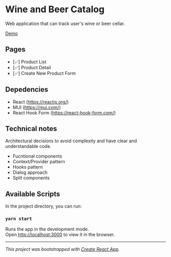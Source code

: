 # Wine and Beer Catalog 

Web application that can track user's wine or beer cellar.

[Demo](https://jeorgivamjunior.github.io/wine-beer-catalog)
## Pages
- [✅] Product List
- [✅] Product Detail
- [✅] Create New Product Form

## Depedencies
- React (https://reactjs.org/)
- MUI (https://mui.com/)
- React Hook Form (https://react-hook-form.com/)

## Technical notes
Architectural decisions to avoid complexity and have clear and understandable code.

 - Fucntional components
 - Context/Provider pattern
 - Hooks pattern
 - Dialog approach
 - Split components

## Available Scripts

In the project directory, you can run:

### `yarn start`

Runs the app in the development mode.\
Open [http://localhost:3000](http://localhost:3000) to view it in the browser.

___
*This project was bootstrapped with [Create React App](https://github.com/facebook/create-react-app).*